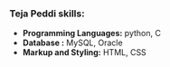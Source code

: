 ### Teja Peddi skills:

- **Programming Languages:** python, C
- **Database :** MySQL, Oracle
- **Markup and Styling:** HTML, CSS

